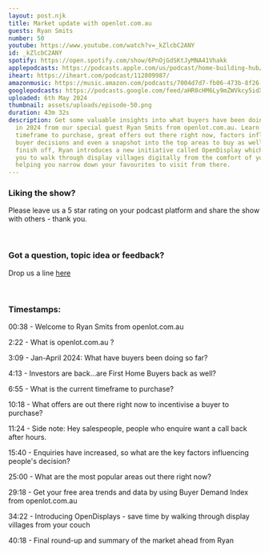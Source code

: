 ```yaml
---
layout: post.njk
title: Market update with openlot.com.au
guests: Ryan Smits
number: 50
youtube: https://www.youtube.com/watch?v=_kZlcbC2ANY
id: _kZlcbC2ANY
spotify: https://open.spotify.com/show/6PnOjGdSKtJyMNA41Vhakk
applepodcasts: https://podcasts.apple.com/us/podcast/home-building-hub/id1681936589
iheart: https://iheart.com/podcast/112809987/
amazonmusic: https://music.amazon.com/podcasts/7004d7d7-fb06-473b-8f26-8ce9992cac11
googlepodcasts: https://podcasts.google.com/feed/aHR0cHM6Ly9mZWVkcy5idXp6c3Byb3V0LmNvbS8yMTM5MTU1LnJzcw==
uploaded: 6th May 2024
thumbnail: assets/uploads/episode-50.png
duration: 43m 32s
description: Get some valuable insights into what buyers have been doing so far
  in 2024 from our special guest Ryan Smits from openlot.com.au. Learn about
  timeframe to purchase, great offers out there right now, factors influencing
  buyer decisions and even a snapshot into the top areas to buy as well. To
  finish off, Ryan introduces a new initiative called OpenDisplay which allows
  you to walk through display villages digitally from the comfort of your couch,
  helping you narrow down your favourites to visit from there.
---
```

### Liking the show?

Please leave us a 5 star rating on your podcast platform and share the show with others - thank you.

<br>

### Got a question, topic idea or feedback?

Drop us a line <a href="/contact" id="contact-us" target="_blank">here</a>

<br>

### Timestamps:

00:38 - Welcome to Ryan Smits from openlot.com.au

2:22 - What is openlot.com.au ?

3:09 - Jan-April 2024: What have buyers been doing so far?

4:13 - Investors are back…are First Home Buyers back as well? 

6:55 - What is the current timeframe to purchase?

10:18 - What offers are out there right now to incentivise a buyer to purchase?

11:24 - Side note: Hey salespeople, people who enquire want a call back after hours.

15:40 - Enquiries have increased, so what are the key factors influencing people's decision?

25:00 - What are the most popular areas out there right now? 

29:18 - Get your free area trends and data by using Buyer Demand Index from openlot.com.au 

34:22 - Introducing OpenDisplays - save time by walking through display villages from your couch 

40:18 - Final round-up and summary of the market ahead from Ryan